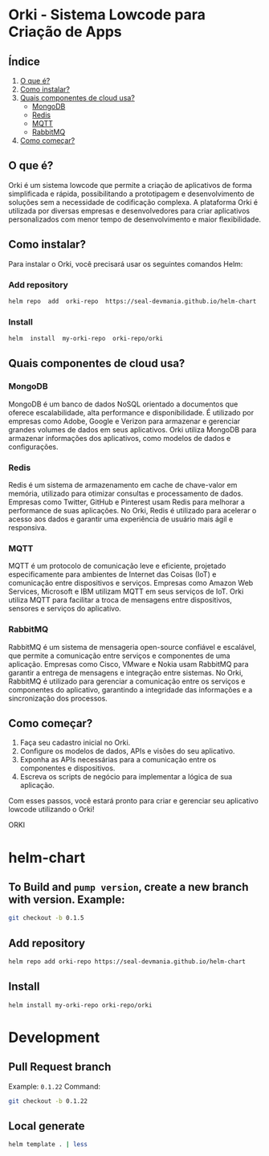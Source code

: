 
# Orki - Sistema Lowcode para Criação de Apps

## Índice

1. [O que é?](#o-que-é)
2. [Como instalar?](#como-instalar)
3. [Quais componentes de cloud usa?](#quais-componentes-de-cloud-usa)
   - [MongoDB](#mongodb)
   - [Redis](#redis)
   - [MQTT](#mqtt)
   - [RabbitMQ](#rabbitmq)
4. [Como começar?](#como-começar)

## O que é?

Orki é um sistema lowcode que permite a criação de aplicativos de forma simplificada e rápida, possibilitando a prototipagem e desenvolvimento de soluções sem a necessidade de codificação complexa. A plataforma Orki é utilizada por diversas empresas e desenvolvedores para criar aplicativos personalizados com menor tempo de desenvolvimento e maior flexibilidade.

## Como instalar?

Para instalar o Orki, você precisará usar os seguintes comandos Helm:

### Add repository  

```sh
helm repo  add  orki-repo  https://seal-devmania.github.io/helm-chart
```  

### Install
```sh
helm  install  my-orki-repo  orki-repo/orki
```


## Quais componentes de cloud usa?

### MongoDB

MongoDB é um banco de dados NoSQL orientado a documentos que oferece escalabilidade, alta performance e disponibilidade. É utilizado por empresas como Adobe, Google e Verizon para armazenar e gerenciar grandes volumes de dados em seus aplicativos. Orki utiliza MongoDB para armazenar informações dos aplicativos, como modelos de dados e configurações.

### Redis

Redis é um sistema de armazenamento em cache de chave-valor em memória, utilizado para otimizar consultas e processamento de dados. Empresas como Twitter, GitHub e Pinterest usam Redis para melhorar a performance de suas aplicações. No Orki, Redis é utilizado para acelerar o acesso aos dados e garantir uma experiência de usuário mais ágil e responsiva.

### MQTT

MQTT é um protocolo de comunicação leve e eficiente, projetado especificamente para ambientes de Internet das Coisas (IoT) e comunicação entre dispositivos e serviços. Empresas como Amazon Web Services, Microsoft e IBM utilizam MQTT em seus serviços de IoT. Orki utiliza MQTT para facilitar a troca de mensagens entre dispositivos, sensores e serviços do aplicativo.

### RabbitMQ

RabbitMQ é um sistema de mensageria open-source confiável e escalável, que permite a comunicação entre serviços e componentes de uma aplicação. Empresas como Cisco, VMware e Nokia usam RabbitMQ para garantir a entrega de mensagens e integração entre sistemas. No Orki, RabbitMQ é utilizado para gerenciar a comunicação entre os serviços e componentes do aplicativo, garantindo a integridade das informações e a sincronização dos processos.


## Como começar?

1. Faça seu cadastro inicial no Orki.
2. Configure os modelos de dados, APIs e visões do seu aplicativo.
3. Exponha as APIs necessárias para a comunicação entre os componentes e dispositivos.
4. Escreva os scripts de negócio para implementar a lógica de sua aplicação.

Com esses passos, você estará pronto para criar e gerenciar seu aplicativo lowcode utilizando o Orki!

ORKI

# helm-chart

## To Build and `pump version`, create a new branch with version. Example: 

```bash
git checkout -b 0.1.5
```

## Add repository

```sh
helm repo add orki-repo https://seal-devmania.github.io/helm-chart
```


## Install

```sh
helm install my-orki-repo orki-repo/orki
```


# Development

## Pull Request branch

Example: `0.1.22`
Command:
```sh
git checkout -b 0.1.22
```

## Local generate

```sh
helm template . | less
```
